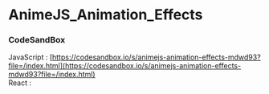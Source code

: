 # AnimeJS_Animation_Effects

### CodeSandBox

JavaScript : [https://codesandbox.io/s/animejs-animation-effects-mdwd93?file=/index.html](https://codesandbox.io/s/animejs-animation-effects-mdwd93?file=/index.html) \
React : []()
